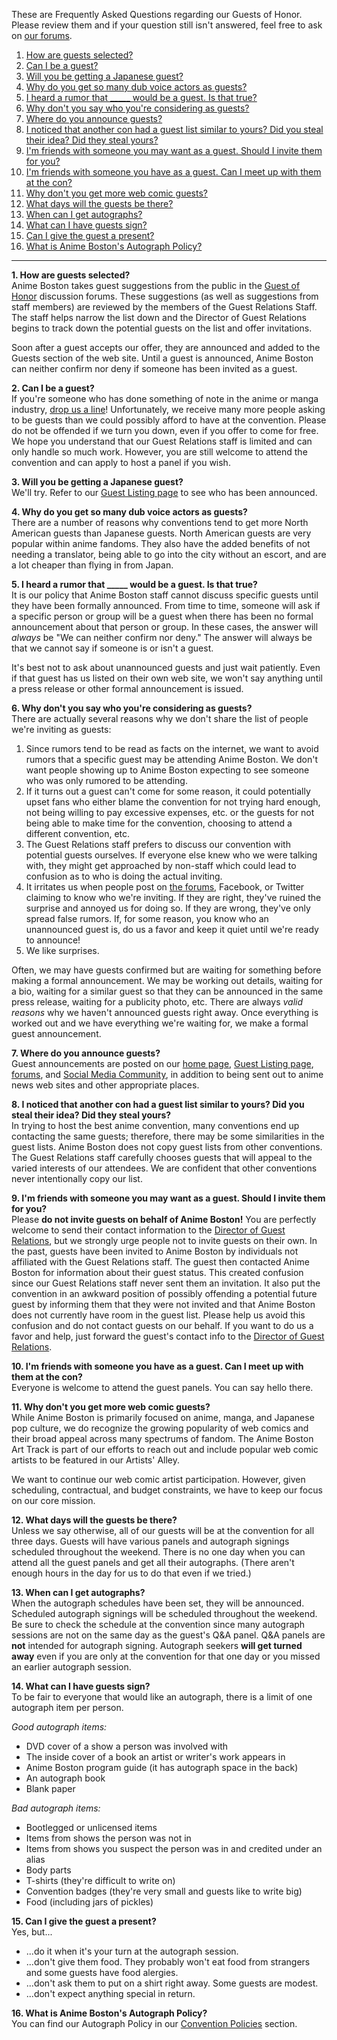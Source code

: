 These are Frequently Asked Questions regarding our Guests of Honor. Please review them and if your question still isn't answered, feel free to ask on [our forums](https://forums.animeboston.com).

1. [How are guests selected?](#1)
2. [Can I be a guest?](#2)
3. [Will you be getting a Japanese guest?](#3)
4. [Why do you get so many dub voice actors as guests?](#4)
5. [I heard a rumor that _____ would be a guest. Is that true?](#5)
6. [Why don't you say who you're considering as guests?](#6)
7. [Where do you announce guests?](#7)
8. [I noticed that another con had a guest list similar to yours? Did you steal their idea?  Did they steal yours?](#8)
9. [I'm friends with someone you may want as a guest. Should I invite them for you?](#9)
10. [I'm friends with someone you have as a guest. Can I meet up with them at the con?](#10)
11. [Why don't you get more web comic guests?](#11)
12. [What days will the guests be there?](#12)
13. [When can I get autographs?](#13)
14. [What can I have guests sign?](#14)
15. [Can I give the guest a present?](#15)
16. [What is Anime Boston's Autograph Policy?](#16)

---

**1\. <a name="1">How are guests selected?</a>**  
Anime Boston takes guest suggestions from the public in the [Guest of Honor](https://forums.animeboston.com/viewforum.php?f=3) discussion forums. These suggestions (as well as suggestions from staff members) are reviewed by the members of the Guest Relations Staff. The staff helps narrow the list down and the Director of Guest Relations begins to track down the potential guests on the list and offer invitations.

Soon after a guest accepts our offer, they are announced and added to the Guests section of the web site. Until a guest is announced, Anime Boston can neither confirm nor deny if someone has been invited as a guest.

**2\. <a name="2">Can I be a guest?</a>**  
If you're someone who has done something of note in the anime or manga industry, <a href="/coninfo/contact/7">drop us a line</a>!  Unfortunately, we receive many more people asking to be guests than we could possibly afford to have at the convention. Please do not be offended if we turn you down, even if you offer to come for free. We hope you understand that our Guest Relations staff is limited and can only handle so much work. However, you are still welcome to attend the convention and can apply to host a panel if you wish.

**3\. <a name="3">Will you be getting a Japanese guest?</a>**  
We'll try. Refer to our [Guest Listing page](/guests/guest_listing/) to see who has been announced.

**4\. <a name="00000">Why do you get so many dub voice actors as guests?</a>**  
There are a number of reasons why conventions tend to get more North American guests than Japanese guests. North American guests are very popular within anime fandoms. They also have the added benefits of not needing a translator, being able to go into the city without an escort, and are a lot cheaper than flying in from Japan.

**5\. <a name="00000">I heard a rumor that _____ would be a guest. Is that true?</a>**  
It is our policy that Anime Boston staff cannot discuss specific guests until they have been formally announced. From time to time, someone will ask if a specific person or group will be a guest when there has been no formal announcement about that person or group. In these cases, the answer will <em>always</em> be "We can neither confirm nor deny."  The answer will always be that we cannot say if someone is or isn't a guest.

It's best not to ask about unannounced guests and just wait patiently. Even if that guest has us listed on their own web site, we won't say anything until a press release or other formal announcement is issued.

**6\. <a name="00000">Why don't you say who you're considering as guests?</a>**  
There are actually several reasons why we don't share the list of people we're inviting as guests:
1. Since rumors tend to be read as facts on the internet, we want to avoid rumors that a specific guest may be attending Anime Boston. We don't want people showing up to Anime Boston expecting to see someone who was only rumored to be attending.
2. If it turns out a guest can't come for some reason, it could potentially upset fans who either blame the convention for not trying hard enough, not being willing to pay excessive expenses, etc. or the guests for not being able to make time for the convention, choosing to attend a different convention, etc.
3. The Guest Relations staff prefers to discuss our convention with potential guests ourselves. If everyone else knew who we were talking with, they might get approached by non-staff which could lead to confusion as to who is doing the actual inviting.
4. It irritates us when people post on [the forums](https://forums.animeboston.com/), Facebook, or Twitter claiming to know who we're inviting. If they are right, they've ruined the surprise and annoyed us for doing so. If they are wrong, they've only spread false rumors. If, for some reason, you know who an unannounced guest is, do us a favor and keep it quiet until we're ready to announce!
5. We like surprises.

Often, we may have guests confirmed but are waiting for something before making a formal announcement. We may be working out details, waiting for a bio, waiting for a similar guest so that they can be announced in the same press release, waiting for a publicity photo, etc. There are always *valid reasons* why we haven't announced guests right away. Once everything is worked out and we have everything we're waiting for, we make a formal guest announcement.

**7\. <a name="00000">Where do you announce guests?</a>**  
Guest announcements are posted on our [home page](/), [Guest Listing page](/guests/guest_listing/), [forums](https://forums.animeboston.com/), and [Social Media Community](/community/), in addition to being sent out to anime news web sites and other appropriate places.

**8\. <a name="00000">I noticed that another con had a guest list similar to yours?  Did you steal their idea?  Did they steal yours?</a>**  
In trying to host the best anime convention, many conventions end up contacting the same guests; therefore, there may be some similarities in the guest lists. Anime Boston does not copy guest lists from other conventions. The Guest Relations staff carefully chooses guests that will appeal to the varied interests of our attendees. We are confident that other conventions never intentionally copy our list.

**9\. <a name="00000">I'm friends with someone you may want as a guest. Should I invite them for you?</a>**  
Please **do not invite guests on behalf of Anime Boston!** You are perfectly welcome to send their contact information to the [Director of Guest Relations](/coninfo/contact/7), but we strongly urge people not to invite guests on their own. In the past, guests have been invited to Anime Boston by individuals not affiliated with the Guest Relations staff. The guest then contacted Anime Boston for information about their guest status. This created confusion since our Guest Relations staff never sent them an invitation. It also put the convention in an awkward position of possibly offending a potential future guest by informing them that they were not invited and that Anime Boston does not currently have room in the guest list. Please help us avoid this confusion and do not contact guests on our behalf. If you want to do us a favor and help, just forward the guest's contact info to the [Director of Guest Relations](/coninfo/contact/7).

**10\. <a name="00000">I'm friends with someone you have as a guest. Can I meet up with them at the con?</a>**  
Everyone is welcome to attend the guest panels. You can say hello there.

**11\. <a name="00000">Why don't you get more web comic guests?</a>**  
While Anime Boston is primarily focused on anime, manga, and Japanese pop culture, we do recognize the growing popularity of web comics and their broad appeal across many spectrums of fandom. The Anime Boston Art Track is part of our efforts to reach out and include popular web comic artists to be featured in our Artists' Alley.

We want to continue our web comic artist participation. However, given scheduling, contractual, and budget constraints, we have to keep our focus on our core mission.

**12\. <a name="00000">What days will the guests be there?</a>**  
Unless we say otherwise, all of our guests will be at the convention for all three days. Guests will have various panels and autograph signings scheduled throughout the weekend. There is no one day when you can attend all the guest panels and get all their autographs. (There aren't enough hours in the day for us to do that even if we tried.)

**13\. <a name="00000">When can I get autographs?</a>**  
When the autograph schedules have been set, they will be announced. Scheduled autograph signings will be scheduled throughout the weekend. Be sure to check the schedule at the convention since many autograph sessions are not on the same day as the guest's Q&A panel. Q&A panels are **not** intended for autograph signing. Autograph seekers **will get turned away** even if you are only at the convention for that one day or you missed an earlier autograph session.

**14\. <a name="00000">What can I have guests sign?</a>**  
To be fair to everyone that would like an autograph, there is a limit of one autograph item per person.

*Good autograph items:*
* DVD cover of a show a person was involved with
* The inside cover of a book an artist or writer's work appears in
* Anime Boston program guide (it has autograph space in the back)
* An autograph book
* Blank paper

*Bad autograph items:*
* Bootlegged or unlicensed items
* Items from shows the person was not in
* Items from shows you suspect the person was in and credited under an alias
* Body parts
* T-shirts (they're difficult to write on)
* Convention badges (they're very small and guests like to write big)
* Food (including jars of pickles)

**15\. <a name="00000">Can I give the guest a present?</a>**  
Yes, but...
* ...do it when it's your turn at the autograph session.
* ...don't give them food. They probably won't eat food from strangers and some guests have food alergies.
* ...don't ask them to put on a shirt right away. Some guests are modest.
* ...don't expect anything special in return.

**16\. <a name="00000">What is Anime Boston's Autograph Policy?</a>**  
You can find our Autograph Policy in our [Convention Policies](/coninfo/convention_policies/#autograph) section.